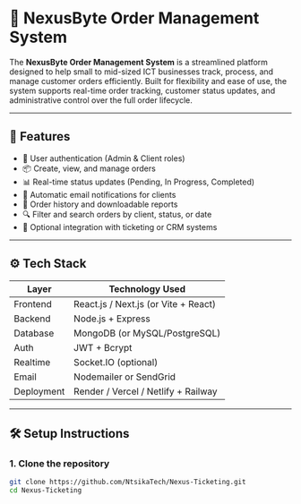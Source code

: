 # 🧾 NexusByte Order Management System

The **NexusByte Order Management System** is a streamlined platform designed to help small to mid-sized ICT businesses track, process, and manage customer orders efficiently. Built for flexibility and ease of use, the system supports real-time order tracking, customer status updates, and administrative control over the full order lifecycle.

---

## 🚀 Features

- 🔐 User authentication (Admin & Client roles)
- 📦 Create, view, and manage orders
- 📊 Real-time status updates (Pending, In Progress, Completed)
- 📨 Automatic email notifications for clients
- 📁 Order history and downloadable reports
- 🔍 Filter and search orders by client, status, or date
- 🔄 Optional integration with ticketing or CRM systems

---

## ⚙️ Tech Stack

| Layer        | Technology Used                         |
|--------------|------------------------------------------|
| Frontend     | React.js / Next.js (or Vite + React)    |
| Backend      | Node.js + Express                       |
| Database     | MongoDB (or MySQL/PostgreSQL)           |
| Auth         | JWT + Bcrypt                            |
| Realtime     | Socket.IO (optional)                    |
| Email        | Nodemailer or SendGrid                  |
| Deployment   | Render / Vercel / Netlify + Railway     |

---

## 🛠 Setup Instructions

### 1. Clone the repository
```bash
git clone https://github.com/NtsikaTech/Nexus-Ticketing.git
cd Nexus-Ticketing

